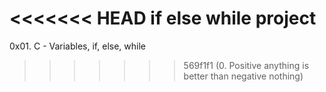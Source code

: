 <<<<<<< HEAD
if else while project
=======
0x01. C - Variables, if, else, while
>>>>>>> 569f1f1 (0. Positive anything is better than negative nothing)
